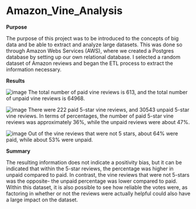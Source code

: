 # Amazon_Vine_Analysis
**Purpose**

The purpose of this project was to be introduced to the concepts of big data and be able to extract and analyze large datasets. This was done so through Amazon Webs Services (AWS), where we created a Postgres database by setting up our own relational database. I selected a random dataset of Amazon reviews and began the ETL process to extract the information necessary.


**Results**

![image](https://user-images.githubusercontent.com/60826549/145288891-d6c6344e-5f36-4524-a2d0-653528f1c5bb.png)
The total number of paid vine reviews is 613, and the total number of unpaid vine reviews is 64968.

![image](https://user-images.githubusercontent.com/60826549/145288917-db419f4c-4e9e-43a9-8c51-4748b598fb6c.png)
There were 222 paid 5-star vine reviews, and 30543 unpaid 5-star vine reviews.
In terms of percentages, the number of paid 5-star vine reviews was approximately 36%, while the unpaid reviews were about 47%.

![image](https://user-images.githubusercontent.com/60826549/145288935-e968aed3-0df5-4947-aea4-27cb5c41404f.png)
Out of the vine reviews that were not 5 stars, about 64% were paid, while about 53% were unpaid.

**Summary**

The resulting information does not indicate a positivity bias, but it can be indicated that within the 5-star reviews, the percentage was higher in unpaid compared to paid. In contrast, the vine reviews that were not 5-stars was the opposite- the unpaid percentage was lower compared to paid. Within this dataset, it is also possible to see how reliable the votes were, as factoring in whether or not the reviews were actually helpful could also have a large impact on the dataset.
